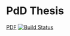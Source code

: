 # PdD Thesis

[PDF](https://github.com/vlstill/phd-thesis/blob/pdf/thesis.pdf)
[![Build Status](https://travis-ci.org/vlstill/phd-thesis.svg?branch=master)](https://travis-ci.org/vlstill/phd-thesis)
